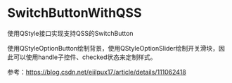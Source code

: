# SwitchButtonWithQSS

使用QStyle接口实现支持QSS的SwitchButton

使用QStyleOptionButton绘制背景，使用QStyleOptionSlider绘制开关滑块，因此可以使用handle子控件、checked状态来定制样式。

参考：https://blog.csdn.net/eiilpux17/article/details/111062418
